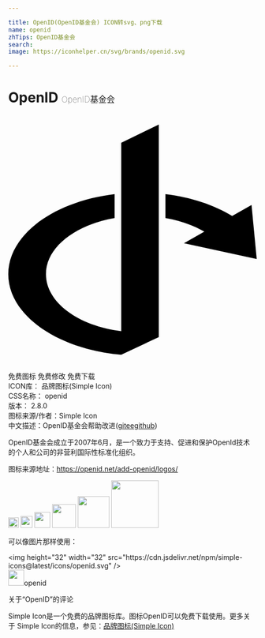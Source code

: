 ```yaml
---

title: OpenID(OpenID基金会) ICON转svg、png下载
name: openid
zhTips: OpenID基金会
search: 
image: https://iconhelper.cn/svg/brands/openid.svg

---
```


# OpenID  <small style="font-size: 60%;font-weight: 100">OpenID基金会</small>

<div id="svg" class="svg-wrap">
<svg role="img" xmlns="http://www.w3.org/2000/svg" viewBox="0 0 24 24"><title>OpenID icon</title><path d="M14.54 .887L10.91 2.66V20.83C6.76 20.31 3.64 18.05 3.64 15.33C3.64 12.75 6.44 10.58 10.27 9.92V7.61C4.42 8.32 0 11.5 0 15.33C0 19.29 4.74 22.57 10.91 23.11L14.54 21.4V.886M15.18 7.61V9.92C16.61 10.17 17.89 10.62 18.94 11.23L16.97 12.34L24 13.87L23.5 8.66L21.63 9.72C19.89 8.66 17.67 7.91 15.18 7.61Z"/></svg>
</div>
<detail full-name='openid'></detail>

<div class="detail-page">
<p>
<span><span class="badge-success badge">免费图标</span> <span class="badge-success badge">免费修改</span>  <span class="badge-success badge">免费下载</span> </span>
<br/>
<span>
ICON库：
<span class="badge-secondary badge">品牌图标(Simple Icon)</span> 
</span>
<br/>
<span>
CSS名称：
<span class="badge-secondary badge">openid</span> 
</span>

<br/>
<span>
版本：
<span class="badge-secondary badge">2.8.0</span> 
</span>
<br/>
<span>图标来源/作者：<span class="badge-light badge">Simple Icon</span></span> 
<br/>
<span class="zh-detail">中文描述：<span class="badge-primary badge">OpenID基金会</span><span class="help-link"><span>帮助改进</span>(<a href="https://gitee.com/liuwave/icon-helper/edit/master/json/brands/openid.json" target="_blank" rel="noopener noreferrer">gitee</a><a href="https://github.com/liuwave/icon-helper/edit/master/json/brands/openid.json" target="_blank" rel="noopener noreferrer">github</a></span>)</span><br/>
</p>
</div><div class="description description alert alert-light"><p>OpenID基金会成立于2007年6月，是一个致力于支持、促进和保护OpenId技术的个人和公司的非营利国际性标准化组织。</p><p>图标来源地址：<a href="https://openid.net/add-openid/logos/" target="_blank" rel="noopener noreferrer">https://openid.net/add-openid/logos/</a></p></div>
<div class="alert alert-dark">
<img height="21" width="21" src="https://cdn.jsdelivr.net/npm/simple-icons@latest/icons/openid.svg" />
<img height="24" width="24" src="https://cdn.jsdelivr.net/npm/simple-icons@latest/icons/openid.svg" />
<img height="32" width="32" src="https://cdn.jsdelivr.net/npm/simple-icons@latest/icons/openid.svg" />
<img height="48" width="48" src="https://cdn.jsdelivr.net/npm/simple-icons@latest/icons/openid.svg" />
<img height="64" width="64" src="https://cdn.jsdelivr.net/npm/simple-icons@latest/icons/openid.svg" />
<img height="96" width="96" src="https://cdn.jsdelivr.net/npm/simple-icons@latest/icons/openid.svg" />

</div>
<div>
  <p>可以像图片那样使用：    
  </p>
  <div class="alert alert-primary" style="font-size: 14px">
    &lt;img height="32" width="32" src="https://cdn.jsdelivr.net/npm/simple-icons@latest/icons/openid.svg" /&gt;
    <copy-btn content='<img height="32" width="32" src="https://cdn.jsdelivr.net/npm/simple-icons@latest/icons/openid.svg" />'></copy-btn>
  </div>
  <div class="alert alert-secondary">
    <img height="32" width="32" src="https://cdn.jsdelivr.net/npm/simple-icons@latest/icons/openid.svg" />openid
    <copy-btn content="openid" btn-title="复制图标名称"></copy-btn>
  </div>
</div>

<Vssue title="关于“OpenID”的评论" >关于“OpenID”的评论</Vssue>


<div><p>Simple Icon是一个免费的品牌图标库。图标OpenID可以免费下载使用。更多关于  Simple Icon的信息，参见：<a target="_blank" href="https://iconhelper.cn/brands.html">品牌图标(Simple Icon)</a>
</p></div>
